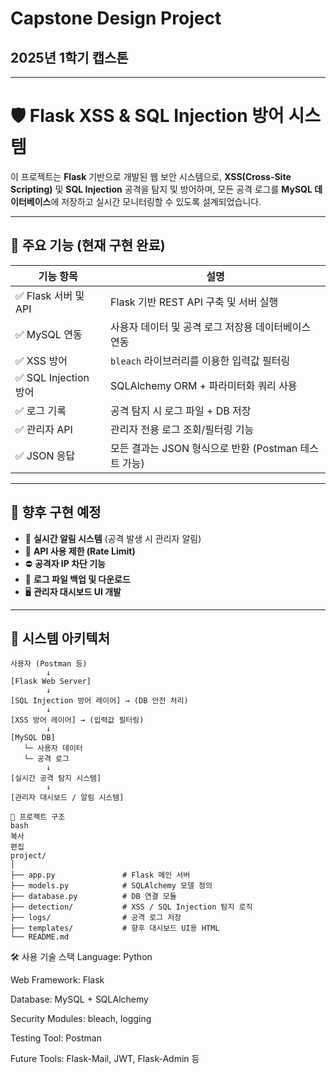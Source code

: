 # Capstone Design Project
## 2025년 1학기 캡스톤
---
# 🛡️ Flask XSS & SQL Injection 방어 시스템

이 프로젝트는 **Flask** 기반으로 개발된 웹 보안 시스템으로, **XSS(Cross-Site Scripting)** 및 **SQL Injection** 공격을 탐지 및 방어하며, 모든 공격 로그를 **MySQL 데이터베이스**에 저장하고 실시간 모니터링할 수 있도록 설계되었습니다.

---

## 🧩 주요 기능 (현재 구현 완료)

| 기능 항목                | 설명                                                                 |
|-------------------------|----------------------------------------------------------------------|
| ✅ Flask 서버 및 API     | Flask 기반 REST API 구축 및 서버 실행                               |
| ✅ MySQL 연동            | 사용자 데이터 및 공격 로그 저장용 데이터베이스 연동                |
| ✅ XSS 방어              | `bleach` 라이브러리를 이용한 입력값 필터링                         |
| ✅ SQL Injection 방어    | SQLAlchemy ORM + 파라미터화 쿼리 사용                               |
| ✅ 로그 기록             | 공격 탐지 시 로그 파일 + DB 저장                                     |
| ✅ 관리자 API            | 관리자 전용 로그 조회/필터링 기능                                   |
| ✅ JSON 응답             | 모든 결과는 JSON 형식으로 반환 (Postman 테스트 가능)               |

---

## 🚀 향후 구현 예정

- 🔔 **실시간 알림 시스템** (공격 발생 시 관리자 알림)
- 🔐 **API 사용 제한 (Rate Limit)**
- ⛔ **공격자 IP 차단 기능**
- 💾 **로그 파일 백업 및 다운로드**
- 🖥️ **관리자 대시보드 UI 개발**

---

## 🧱 시스템 아키텍처

```text
사용자 (Postman 등)
        ↓
[Flask Web Server]
        ↓
[SQL Injection 방어 레이어] → (DB 안전 처리)
        ↓
[XSS 방어 레이어] → (입력값 필터링)
        ↓
[MySQL DB]
   └─ 사용자 데이터
   └─ 공격 로그
        ↓
[실시간 공격 탐지 시스템]
        ↓
[관리자 대시보드 / 알림 시스템]
```
```
📂 프로젝트 구조
bash
복사
편집
project/
│
├── app.py               # Flask 메인 서버
├── models.py            # SQLAlchemy 모델 정의
├── database.py          # DB 연결 모듈
├── detection/           # XSS / SQL Injection 탐지 로직
├── logs/                # 공격 로그 저장
├── templates/           # 향후 대시보드 UI용 HTML
└── README.md
```
🛠️ 사용 기술 스택
Language: Python

Web Framework: Flask

Database: MySQL + SQLAlchemy

Security Modules: bleach, logging

Testing Tool: Postman

Future Tools: Flask-Mail, JWT, Flask-Admin 등
